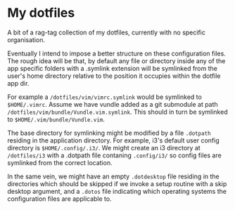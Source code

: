 # My dotfiles

A bit of a rag-tag collection of my dotfiles, currently with no specific organisation.

Eventually I intend to impose a better structure on these configuration files.
The rough idea will be that, by default any file or directory inside any of the
app specific folders with a .symlink extension will be symlinked from the user's
home directory relative to the position it occupies within the dotfile app dir.

For example a `/dotfiles/vim/vimrc.symlink` would be symlinked to `$HOME/.vimrc`.
Assume we have vundle added as a git submodule at path
`/dotfiles/vim/bundle/Vundle.vim.symlink`. This should in turn be symlinked
to `$HOME/.vim/bundle/Vundle.vim`.

The base directory for symlinking might be modified by a file `.dotpath`
residing in the application directory. For example, i3's default user
config directory is `$HOME/.config/.i3/`. We might create an i3 directory
at `/dotfiles/i3` with a .dotpath file contaning `.config/i3/` so config 
files are symlinked from the correct location.

In the same vein, we might have an empty `.dotdesktop` file residing in the
directories which should be skipped if we invoke a setup routine with a skip
desktop argument, and a `.dotos` file indicating which operating systems the
configuration files are applicable to.
